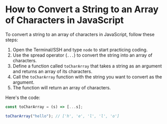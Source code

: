 # How to Convert a String to an Array of Characters in JavaScript

To convert a string to an array of characters in JavaScript, follow these steps:

1. Open the Terminal/SSH and type `node` to start practicing coding.
2. Use the spread operator (`...`) to convert the string into an array of characters.
3. Define a function called `toCharArray` that takes a string as an argument and returns an array of its characters.
4. Call the `toCharArray` function with the string you want to convert as the argument.
5. The function will return an array of characters.

Here's the code:

```js
const toCharArray = (s) => [...s];

toCharArray("hello"); // ['h', 'e', 'l', 'l', 'o']
```
